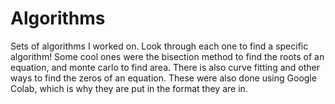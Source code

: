 # Algorithms
Sets of algorithms I worked on. Look through each one to find a specific algorithm! Some cool ones were the bisection method to find the roots of an equation, and monte carlo to find area. There is also curve fitting and other ways to find the zeros of an equation. These were also done using Google Colab, which is why they are put in the format they are in. 
